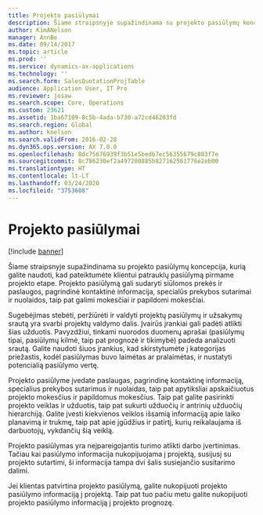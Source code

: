 ```yaml
---
title: Projekto pasiūlymai
description: Šiame straipsnyje supažindinama su projekto pasiūlymų koncepcija, kurią galite naudoti, kad pateiktumėte klientui patrauklų pasiūlymą pirmame projekto etape. Projekto pasiūlymą gali sudaryti siūlomos prekės ir paslaugos, pagrindinė kontaktinė informacija, specialūs prekybos sutarimai ir nuolaidos, taip pat galimi mokesčiai ir papildomi mokesčiai.
author: KimANelson
manager: AnnBe
ms.date: 09/14/2017
ms.topic: article
ms.prod: ''
ms.service: dynamics-ax-applications
ms.technology: ''
ms.search.form: SalesQuotationProjTable
audience: Application User, IT Pro
ms.reviewer: josaw
ms.search.scope: Core, Operations
ms.custom: 23621
ms.assetid: 1ba67109-8c5b-4ada-b730-a72cd46203fd
ms.search.region: Global
ms.author: knelson
ms.search.validFrom: 2016-02-28
ms.dyn365.ops.version: AX 7.0.0
ms.openlocfilehash: 8dc75676939f3b51e5bedb7ec56355679c883f7e
ms.sourcegitcommit: 8c786230ef2a497280885b827162561776e2eb00
ms.translationtype: HT
ms.contentlocale: lt-LT
ms.lasthandoff: 03/24/2020
ms.locfileid: "3753608"
---
```

# <a name="project-quotations"></a>Projekto pasiūlymai

[!include [banner](../includes/banner.md)]

Šiame straipsnyje supažindinama su projekto pasiūlymų koncepcija, kurią galite naudoti, kad pateiktumėte klientui patrauklų pasiūlymą pirmame projekto etape. Projekto pasiūlymą gali sudaryti siūlomos prekės ir paslaugos, pagrindinė kontaktinė informacija, specialūs prekybos sutarimai ir nuolaidos, taip pat galimi mokesčiai ir papildomi mokesčiai. 

Sugebėjimas stebėti, peržiūrėti ir valdyti projektų pasiūlymų ir užsakymų srautą yra svarbi projektų valdymo dalis. Įvairūs įrankiai gali padėti atlikti šias užduotis. Pavyzdžiui, tinkami nuorodos duomenų aprašai (pasiūlymų tipai, pasiūlymų kilmė, taip pat prognozė ir tikimybė) padeda analizuoti srautą. Galite naudoti šiuos įrankius, kad skirstytumėte į kategorijas priežastis, kodėl pasiūlymas buvo laimėtas ar pralaimėtas, ir nustatyti potencialią pasiūlymo vertę. 

Projekto pasiūlyme įvedate paslaugas, pagrindinę kontaktinę informaciją, specialius prekybos sutarimus ir nuolaidas, taip pat apytiksliai apskaičiuotus projekto mokesčius ir papildomus mokesčius. Taip pat galite pasirinkti projekto veiklas ir užduotis, taip pat sukurti užduočių ir antrinių užduočių hierarchiją. Galite įvesti kiekvienos veiklos išsamią informaciją apie laiko planavimą ir trukmę, taip pat apie įgūdžius ir patirtį, kurių reikalaujama iš darbuotojų, vykdančių šią veiklą. 

Projekto pasiūlymas yra neįpareigojantis turimo atlikti darbo įvertinimas. Tačiau kai pasiūlymo informacija nukopijuojama į projektą, susijusį su projekto sutartimi, ši informacija tampa dvi šalis susiejančio susitarimo dalimi. 

Jei klientas patvirtina projekto pasiūlymą, galite nukopijuoti projekto pasiūlymo informaciją į projektą. Taip pat tuo pačiu metu galite nukopijuoti projekto pasiūlymo informaciją į projekto prognozę.



